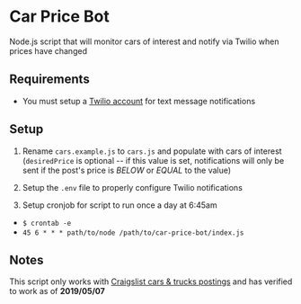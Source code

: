 # Car Price Bot

Node.js script that will monitor cars of interest and notify via Twilio when prices have changed

## Requirements

- You must setup a [Twilio account](https://www.twilio.com/try-twilio) for text message notifications

## Setup

1. Rename `cars.example.js` to `cars.js` and populate with cars of interest (`desiredPrice` is optional -- if this value is set, notifications will only be sent if the post's price is _BELOW_ or _EQUAL_ to the value)

1. Setup the `.env` file to properly configure Twilio notifications

1. Setup cronjob for script to run once a day at 6:45am

- `$ crontab -e`
- `45 6 * * * path/to/node /path/to/car-price-bot/index.js`

## Notes

This script only works with [Craigslist cars & trucks postings](https://houston.craigslist.org/d/cars-trucks/search/cta) and has verified to work as of **2019/05/07**
